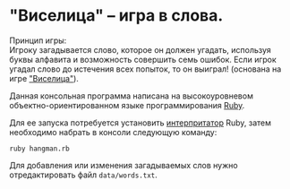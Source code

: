    # "Виселица" – игра в слова.
   
   Принцип игры:  
   Игроку загадывается слово, которое он должен угадать, используя буквы алфавита и возможность совершить семь ошибок. Если игрок угадал слово до истечения всех 
   попыток, то он выиграл! (основана на игре ["Виселица"](https://ru.wikipedia.org/wiki/%D0%92%D0%B8%D1%81%D0%B5%D0%BB%D0%B8%D1%86%D0%B0_(%D0%B8%D0%B3%D1%80%D0%B0)#%D0%9F%D1%80%D0%B8%D0%BD%D1%86%D0%B8%D0%BF_%D0%B8%D0%B3%D1%80%D1%8B)).
   
   Данная консольная программа написана на высокоуровневом объектно-ориентированном языке программирования [Ruby](https://ru.wikipedia.org/wiki/Ruby).
   
   Для ее запуска потребуется установить [интерпритатор](https://ru.wikibooks.org/wiki/RubyУстановка) Ruby, затем необходимо
   набрать в консоли следующую команду:  
   
   ```
   ruby hangman.rb
   ```  
   Для добавления или изменения загадываемых слов нужно отредактировать файл `data/words.txt`.
